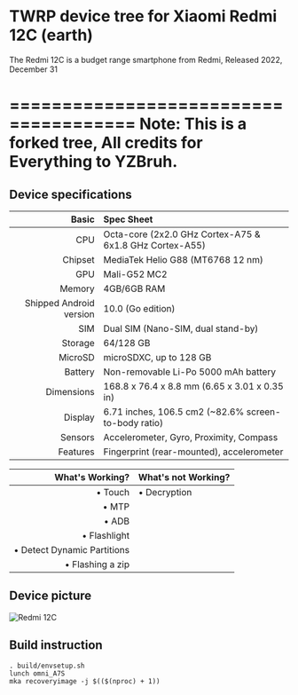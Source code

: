 TWRP device tree for Xiaomi Redmi 12C (earth)
======================================
The Redmi 12C is a budget range smartphone from Redmi, Released 2022, December 31

======================================
Note: This is a forked tree, All credits for Everything to YZBruh.
======================================

## Device specifications

| Basic                   | Spec Sheet                                                  |
| -----------------------:|:----------------------------------------------------------- |
| CPU                     | Octa-core (2x2.0 GHz Cortex-A75 & 6x1.8 GHz Cortex-A55)     |
| Chipset                 | MediaTek Helio G88 (MT6768 12 nm)                           |
| GPU                     | Mali-G52 MC2                                                |
| Memory                  | 4GB/6GB RAM                                                 |
| Shipped Android version | 10.0 (Go edition)                                           |
| SIM                     | Dual SIM (Nano-SIM, dual stand-by)                          |
| Storage                 | 64/128 GB                                                   |
| MicroSD                 | microSDXC, up to 128 GB                                     |
| Battery                 | Non-removable Li-Po 5000 mAh battery                        |
| Dimensions              | 168.8 x 76.4 x 8.8 mm (6.65 x 3.01 x 0.35 in)               |
| Display                 | 6.71 inches, 106.5 cm2 (~82.6% screen-to-body ratio)        |
| Sensors                 | Accelerometer, Gyro, Proximity, Compass                     |
| Features                | Fingerprint (rear-mounted), accelerometer                   |

| What's Working?                      | What's not Working?        |
| ------------------------------------:|:---------------------------|
| • Touch                              | • Decryption               |
| • MTP                                |                            |
| • ADB                                |                            |
| • Flashlight                         |                            |
| • Detect Dynamic Partitions          |                            |
| • Flashing a zip                     |                            |

## Device picture

![Redmi 12C](https://fdn2.gsmarena.com/vv/pics/xiaomi/xiaomi-redmi-12c-1.jpg "Redmi 12C")

## Build instruction

```shell
. build/envsetup.sh
lunch omni_A7S
mka recoveryimage -j $(($(nproc) + 1))
```
